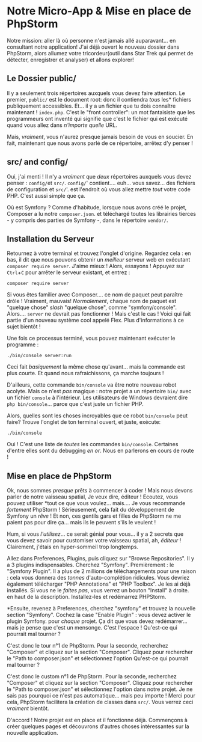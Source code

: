 # Notre Micro-App & Mise en place de PhpStorm

Notre mission: aller là où personne n'est jamais allé auparavant... en consultant notre application!
J'ai déjà ouvert le nouveau dossier dans PhpStorm, alors allumez votre tricordeur(outil dans Star Trek qui permet de détecter, enregistrer et analyser) et allons explorer!

## Le Dossier public/

Il y a seulement trois répertoires auxquels vous devez faire attention. Le premier, `public/` est le
document root: donc il contiendra *tous* les* fichiers publiquement accessibles. Et... il y a
un fichier que tu dois connaître maintenant ! `index.php`. C'est le "front controller": un mot fantaisiste que les programmeurs ont inventé qui signifie que c'est le fichier qui est exécuté quand vous allez dans *n'importe quelle* URL.

Mais, *vraiment*, vous n'aurez presque jamais besoin de vous en soucier. En fait, maintenant que nous avons
parlé de ce répertoire, arrêtez d'y penser !

## src/ and config/

Oui, j'ai menti ! Il n'y a *vraiment* que *deux* répertoires auxquels vous devez penser :
`config/`et `src/`. `config/`' contient.... euh... vous savez... des fichiers de configuration et `src/`'.
est l'endroit où vous allez mettre *tout* votre code PHP. C'est aussi simple que ça.

Où est Symfony ? Comme d'habitude, lorsque nous avons créé le projet, Composer a lu notre `composer.json`.
et téléchargé toutes les librairies tierces - y compris des parties de Symfony -, 
dans le répertoire `vendor/`.

## Installation du Serveur

Retournez à votre terminal et trouvez l'onglet d'origine. Regardez cela : en bas,
il dit que nous pouvons obtenir un *meilleur* serveur web en exécutant `composer require server`.
J'aime mieux ! Alors, essayons ! Appuyez sur `Ctrl`+`C` pour arrêter le serveur existant,
et entrez :

```terminal
composer require server
```

Si vous êtes familier avec Composer.... ce nom de paquet peut paraître drôle ! Vraiment,
mauvais! *Normalement*, chaque nom de paquet est "quelque chose" *slash* "quelque chose", comme
"symfony/console". Alors.... `server` ne devrait pas fonctionner ! Mais c'est le cas ! Voici
qui fait partie d'un nouveau système cool appelé Flex. Plus d'informations à ce sujet bientôt !

Une fois ce processus terminé, vous pouvez maintenant exécuter le programme :

```terminal
./bin/console server:run
```

Ceci fait *basiquement* la même chose qu'avant... mais la commande est plus courte. Et
quand nous rafraichissons, ça marche toujours !

D'ailleurs, cette commande `bin/console` va être notre nouveau robot acolyte. Mais
ce n'est *pas* magique : notre projet a un répertoire `bin/` avec un fichier `console` à l'intérieur.
Les utilisateurs de Windows devraient dire `php bin/console`... parce que c'est juste un fichier PHP.

Alors, quelles sont les choses incroyables que ce robot `bin/console` peut faire? Trouve l'onglet de 
ton terminal ouvert, et juste, exécute:

```terminal
./bin/console
```

Oui ! C'est une liste de *toutes* les commandes `bin/console`. Certaines d'entre elles sont du debugging
*en or*. Nous en parlerons en cours de route !

## Mise en place de PhpStorm

Ok, nous sommes *presque* prêts à commencer à coder ! Mais nous devons parler de notre vaisseau spatial,
Je veux dire, éditeur ! Ecoutez, vous pouvez utiliser *tout ce que vous voulez... mais.... Je vous recommande *fortement* 
PhpStorm ! Sérieusement, cela fait du développement de Symfony un *rêve* ! Et non, ces gentils gars et  filles de PhpStorm ne me paient pas pour dire ça... mais ils le peuvent s'ils le veulent !

Hum, si vous *l'utilisez*... ce  serait génial pour vous... il y a 2 secrets
que vous devez savoir pour customiser votre vaisseau spatial, ah, *éditeur* ! Clairement, j'étais en hyper-sommeil
trop longtemps.

Allez dans Preferences, Plugins, puis cliquez sur "Browse Repositories". Il y a 3
plugins indispensables. Cherchez "Symfony". Premièrement : le "Symfony Plugin". Il a plus de
2 millions de téléchargements pour une raison : cela vous donnera des *tonnes* d'auto-complétion
ridicules. Vous devriez également télécharger "PHP Annotations" et "PHP Toolbox". Je les ai déjà installés. Si vous ne le *faites pas*, vous verrez un bouton "Install" à droite.
en haut de la description. Installez-les et redémarrez PHPStorm.

*Ensuite, revenez à Preferences, cherchez "symfony" et trouvez la nouvelle section "Symfony". Cochez la case "Enable Plugin"  : vous devez activer le plugin Symfony.
pour *chaque* projet. Ça dit que vous devez redémarrer... mais je pense que c'est un mensonge. C'est l'espace !
Qu'est-ce qui pourrait mal tourner ?

C'est donc le tour n°1 de PhpStorm. Pour la seconde, recherchez "Composer" et cliquez sur la section
 "Composer". Cliquez pour rechercher le "Path to composer.json" et sélectionnez l'option
Qu'est-ce qui pourrait mal tourner ?

C'est donc le custom n°1 de PhpStorm. Pour la seconde, recherchez "Composer" et cliquez sur la
section "Composer". Cliquez pour rechercher le "Path to composer.json" et sélectionnez l'option
dans notre projet. Je ne sais pas pourquoi ce n'est pas automatique... mais peu importe ! Merci pour cela, PhpStorm facilitera la création de classes dans `src/`. Vous verrez ceci
*vraiment* bientôt.

D'accord ! Notre projet est en place et il fonctionne déjà. Commençons à créer quelques pages
et découvrons d'autres choses intéressantes sur la nouvelle application.
